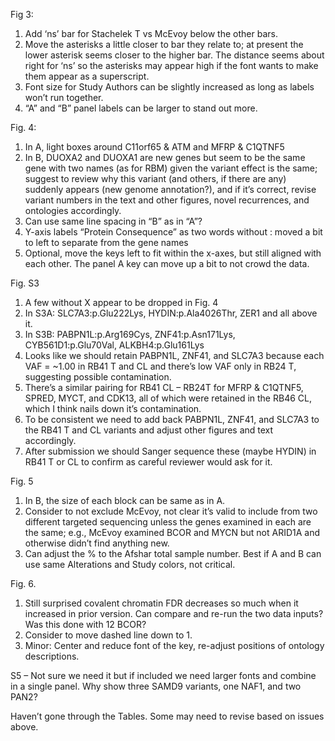 Fig 3:
1. Add ‘ns’ bar for Stachelek T vs McEvoy below the other bars.  
2. Move the asterisks a little closer to bar they relate to; at present the lower asterisk seems closer to the higher bar. The distance seems about right for ‘ns’ so the asterisks may appear high if the font wants to make them appear as a superscript.  
3. Font size for Study Authors can be slightly increased as long as labels won’t run together.  
4. “A” and “B” panel labels can be larger to stand out more.
 
Fig. 4:
1. In A, light boxes around C11orf65 & ATM and MFRP & C1QTNF5
2. In B, DUOXA2 and DUOXA1 are new genes but seem to be the same gene with two names (as for RBM) given the variant effect is the same; suggest to review why this variant (and others, if there are any) suddenly appears (new genome annotation?), and if it’s correct, revise variant numbers in the text and other figures, novel recurrences, and ontologies accordingly.
3. Can use same line spacing in “B” as in “A”?  
4. Y-axis labels “Protein Consequence” as two words without :   moved a bit to left to separate from the gene names
5. Optional, move the keys left to fit within the x-axes, but still aligned with each other. The panel A key can move up a bit to not crowd the data.
 
Fig. S3
1. A few without X appear to be dropped in Fig. 4
2. In S3A:  SLC7A3:p.Glu222Lys, HYDIN:p.Ala4026Thr,  ZER1 and all above it.
3. In S3B:  PABPN1L:p.Arg169Cys, ZNF41:p.Asn171Lys, CYB561D1:p.Glu70Val, ALKBH4:p.Glu161Lys
4. Looks like we should retain PABPN1L,  ZNF41, and SLC7A3 because each VAF = ~1.00 in RB41 T and CL and there’s low VAF only in RB24 T, suggesting possible contamination.  
5. There’s a similar pairing for RB41 CL – RB24T  for MFRP & C1QTNF5, SPRED, MYCT, and CDK13, all of which were retained in the RB46 CL, which I think nails down it’s contamination.  
6. To be consistent we need to add back PABPN1L,  ZNF41, and SLC7A3 to the RB41 T and CL variants and adjust other figures and text accordingly.  
7. After submission we should Sanger sequence these (maybe HYDIN) in RB41 T or CL to confirm as careful reviewer would ask for it.
 
Fig. 5
1. In B, the size of each block can be same as in A.
2. Consider to not exclude McEvoy, not clear it’s valid to include from two different targeted sequencing unless the genes examined in each are the same; e.g., McEvoy examined BCOR and MYCN but not ARID1A and otherwise didn’t find anything new. 
3. Can adjust the % to the Afshar total sample number. Best if A and B can use same Alterations and Study colors, not critical.
 
Fig. 6. 
1. Still surprised covalent chromatin FDR decreases so much when it increased in prior version.  Can compare and re-run the two data inputs?  Was this done with 12 BCOR?
2. Consider to move dashed line down to 1.
3. Minor: Center and reduce font of the key, re-adjust positions of ontology descriptions.
 
S5 – Not sure we need it but if included we need larger fonts and combine in a single panel.  Why show three SAMD9 variants, one NAF1, and two PAN2?
 
Haven’t gone through the Tables. Some may need to revise based on issues above. 

